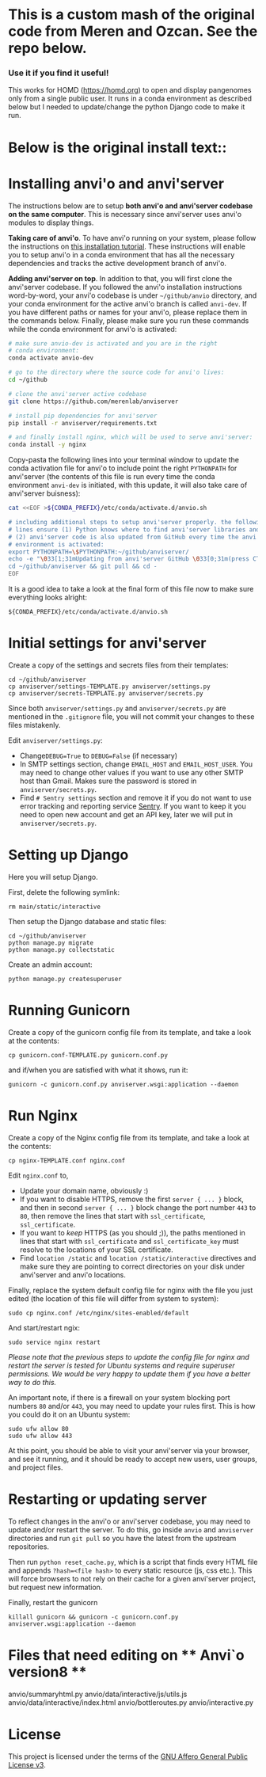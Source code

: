 # This is a custom mash of the original code from Meren and Ozcan. See the repo below.
### Use it if you find it useful!

This works for HOMD (https://homd.org) to open and display pangenomes only from a single public user. 
It runs in a conda environment as described below but I needed to update/change the python Django code
to make it run.



# Below is the original install text::
# Installing anvi'o and anvi'server

The instructions below are to setup **both anvi'o and anvi'server codebase on the same computer**. This is necessary since anvi'server uses anvi'o modules to display things.

**Taking care of anvi'o**. To have anvi'o running on your system, please follow the instructions on [this installation tutorial](https://merenlab.org/2016/06/26/installation-v2/#5-follow-the-active-development-youre-a-wizard-arry). These instructions will enable you to setup anvi'o in a conda environment that has all the necessary dependencies and tracks the active development branch of anvi'o.

**Adding anvi'server on top**. In addition to that, you will first clone the anvi'server codebase. If you followed the anvi'o installation instructions word-by-word, your anvi'o codebase is under `~/github/anvio` directory, and your conda environment for the active anvi'o branch is called `anvi-dev`. If you have different paths or names for your anvi'o, please replace them in the commands below. Finally, please make sure you run these commands while the conda environment for anvi'o is activated:
 
``` bash
# make sure anvio-dev is activated and you are in the right
# conda environment:
conda activate anvio-dev

# go to the directory where the source code for anvi'o lives:
cd ~/github

# clone the anvi'server active codebase
git clone https://github.com/merenlab/anviserver

# install pip dependencies for anvi'server
pip install -r anviserver/requirements.txt

# and finally install nginx, which will be used to serve anvi'server:
conda install -y nginx
```

Copy-pasta the following lines into your terminal window to update the conda activation file for anvi'o to include point the right `PYTHONPATH` for anvi'server (the contents of this file is run every time the conda environment `anvi-dev` is initiated, with this update, it will also take care of anvi'server buisness):

``` bash
cat <<EOF >${CONDA_PREFIX}/etc/conda/activate.d/anvio.sh

# including additional steps to setup anvi'server properly. the following
# lines ensure (1) Python knows where to find anvi'server libraries and
# (2) anvi'server code is also updated from GitHub every time the anvi'o
# environment is activated:
export PYTHONPATH=\$PYTHONPATH:~/github/anviserver/
echo -e "\033[1;31mUpdating from anvi'server GitHub \033[0;31m(press CTRL+C to cancel)\033[0m ..."
cd ~/github/anviserver && git pull && cd -
EOF
```

It is a good idea to take a look at the final form of this file now to make sure everything looks alright:

```
${CONDA_PREFIX}/etc/conda/activate.d/anvio.sh
```

# Initial settings for anvi'server

Create a copy of the settings and secrets files from their templates:

```
cd ~/github/anviserver
cp anviserver/settings-TEMPLATE.py anviserver/settings.py
cp anviserver/secrets-TEMPLATE.py anviserver/secrets.py
```

Since both `anviserver/settings.py` and `anviserver/secrets.py` are mentioned in the `.gitignore` file, you will not commit your changes to these files mistakenly.

Edit `anviserver/settings.py`:

* Change`DEBUG=True` to `DEBUG=False` (if necessary)
* In SMTP settings section, change `EMAIL_HOST` and `EMAIL_HOST_USER`. You may need to change other values if you want to use any other SMTP host than Gmail. Makes sure the password is stored in `anviserver/secrets.py`.
* Find `# Sentry settings` section and remove it if you do not want to use error tracking and reporting service [Sentry](https://sentry.io/). If you want to keep it you need to open new account and get an API key, later we will put in `anviserver/secrets.py`.

# Setting up Django

Here you will setup Django.

First, delete the following symlink:

```
rm main/static/interactive
```

Then setup the Django database and static files:

```
cd ~/github/anviserver
python manage.py migrate
python manage.py collectstatic
```

Create an admin account:

```
python manage.py createsuperuser
```

# Running Gunicorn

Create a copy of the gunicorn config file from its template, and take a look at the contents:

```
cp gunicorn.conf-TEMPLATE.py gunicorn.conf.py
```

and if/when you are satisfied with what it shows, run it:

```
gunicorn -c gunicorn.conf.py anviserver.wsgi:application --daemon
```

# Run Nginx

Create a copy of the Nginx config file from its template, and take a look at the contents:

```
cp nginx-TEMPLATE.conf nginx.conf
```


Edit `nginx.conf` to,

* Update your domain name, obviously :)
* If you want to disable HTTPS, remove the first `server { ... }` block, and then in second `server { ... }` block change the port number `443` to `80`, then remove the lines that start with `ssl_certificate`, `ssl_certificate`.
* If you want to *keep* HTTPS (as you should ;)), the paths mentioned in lines that start with `ssl_certificate` and `ssl_certificate_key` must resolve to the locations of your SSL certificate.
* Find `location /static` and `location /static/interactive` directives and make sure they are pointing to correct directories on your disk under anvi'server and anvi'o locations.

Finally, replace the system default config file for nginx with the file you just edited (the location of this file will differ from system to system):

```
sudo cp nginx.conf /etc/nginx/sites-enabled/default
```

And start/restart ngix:

```
sudo service nginx restart
```

*Please note that the previous steps to update the config file for nginx and restart the server is tested for Ubuntu systems and require superuser permissions. We would be very happy to update them if you have a better way to do this.*


An important note, if there is a firewall on your system blocking port numbers `80` and/or `443`, you may need to update your rules first. This is how you could do it on an Ubuntu system:

```
sudo ufw allow 80
sudo ufw allow 443
```

At this point, you should be able to visit your anvi'server via your browser, and see it running, and it should be ready to accept new users, user groups, and project files.

# Restarting or updating server

To reflect changes in the anvi'o or anvi'server codebase, you may need to update and/or restart the server. To do this, go inside `anvio` and `anviserver` directories and run `git pull` so you have the latest from the upstream repositories.

Then run `python reset_cache.py`, which is a script that finds every HTML file and appends `?hash=<file hash>` to every static resource (js, css etc.). This will force browsers to not rely on their cache for a given anvi'server project, but request new information.

Finally, restart the gunicorn

```
killall gunicorn && gunicorn -c gunicorn.conf.py anviserver.wsgi:application --daemon
```
# Files that need editing on ** Anvi`o version8 **
anvio/summaryhtml.py
anvio/data/interactive/js/utils.js
anvio/data/interactive/index.html
anvio/bottleroutes.py
anvio/interactive.py

# License

This project is licensed under the terms of the [GNU Affero General Public License v3](https://www.gnu.org/licenses/agpl-3.0.en.html).
